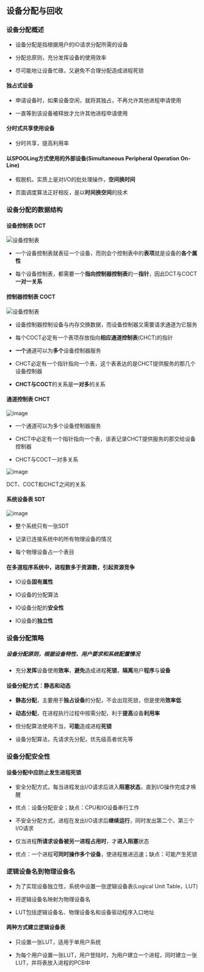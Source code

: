 ## 设备分配与回收

### 设备分配概述

- 设备分配是指根据用户的IO请求分配所需的设备

- 分配总原则，充分发挥设备的使用效率

- 尽可能地让设备忙碌，又避免不合理分配造成进程死锁

#### 独占式设备

- 申请设备时，如果设备空闲，就将其独占，不再允许其他进程申请使用

- 一直等到该设备被释放才允许其他进程申请使用

#### 分时式共享使用设备

- 分时共享，提高利用率

#### 以SPOOLing方式使用的外部设备(Simultaneous Peripheral Operation On-Line)

- 假脱机，实质上是对I/O的批处理操作，**空间换时间**

- 页面调度算法正好相反，是以**时间换空间**的技术

### 设备分配的数据结构

#### 设备控制表 DCT

![设备控制表](https://github.com/YC-L/Postgraduate-examination/blob/Operating-System/imgs/%E8%AE%BE%E5%A4%87%E6%8E%A7%E5%88%B6%E8%A1%A8.png "设备控制表")

- 一个设备控制表就表征一个设备，而则会个控制表中的**表项**就是设备的**各个属性**

- 每个设备控制表，都需要一个**指向控制器控制表**的一**指针**，因此DCT与COCT**一对一关系**

#### 控制器控制表 COCT

![设备控制表](https://github.com/YC-L/Postgraduate-examination/blob/Operating-System/imgs/Controller-control-table.png "设备控制表")

- 设备控制器控制设备与内存交换数据，而设备控制器又需要请求通道为它服务

- 每个COCT必定有一个表项存放指向**相应通道控制表**(CHCT)的指针

- **一个**通道可以为**多个**设备控制器服务

- CHCT必定有一个指针指向一个表，这个表表达的是CHCT提供服务的那几个设备控制器

- **CHCT与COCT**的关系是**一对多**的关系

#### 通道控制表 CHCT

![image](https://github.com/YC-L/Postgraduate-examination/blob/Operating-System/imgs/CHCT.png)

- 一个通道可以为多个设备控制器服务

- CHCT中必定有一个指针指向一个表，该表记录CHCT提供服务的那交给设备控制器

- CHCT与COCT一对多关系

![image](https://github.com/YC-L/Postgraduate-examination/blob/Operating-System/imgs/DCT-COCT-CHCT.png)

DCT、COCT和CHCT之间的关系

#### 系统设备表 SDT

![image](https://github.com/YC-L/Postgraduate-examination/blob/Operating-System/imgs/SDT.png)

- 整个系统只有一张SDT

- 记录已连接系统中的所有物理设备的情况

- 每个物理设备占一个表目

#### 在多道程序系统中，进程数多于资源数，引起资源竞争

- IO设备**固有属性**

- IO设备的分配算法

- IO设备分配的**安全性**

- IO设备的**独立性**

### 设备分配策略

##### 设备分配原则，根据设备特性、用户要求和系统配置情况

- 充分**发挥**设备使用**效率**，**避免**造成进程**死锁**，**隔离**用户**程序**与**设备**

#### 设备分配方式：静态和动态

- **静态分配**，主要用于**独占设备**的分配，不会出现死锁，但是使用**效率低**

- **动态分配**，在进程执行过程中按需分配，利于**提高**设备**利用率**

- 但分配算法使用不当，**可能**造成进程**死锁**

- 设备分配算法，先请求先分配，优先级高者优先等

### 设备分配安全性

#### 设备分配中应防止发生进程死锁

- 安全分配方式，每当进程发出I/O请求后进入**阻塞状态**，直到I/O操作完成才唤醒

- 优点：设备分配安全；缺点：CPU和IO设备串行工作

- 不安全分配方式，进程在发出I/O请求后**继续运行**，同时发出第二个、第三个I/O请求

- 仅当进程**所请求设备被另一进程占用时**，才**进入阻塞**状态

- 优点：一个进程**可同时操作多个设备**，使进程推进迅速；缺点：可能产生死锁

### 逻辑设备名到物理设备名

- 为了实现设备独立性，系统中设置一张逻辑设备表(Logical Unit Table，LUT)

- 将逻辑设备名映射为物理设备名

- LUT包括逻辑设备名、物理设备名和设备驱动程序入口地址

#### 两种方式建立逻辑设备表

- 只设置一张LUT，适用于单用户系统

- 为每个用户设置一张LUT，用户登陆时，为用户建立一个进程，同时建立一张LUT，并将表放入进程的PCB中














